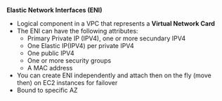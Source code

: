 **Elastic Network Interfaces (ENI)**

* Logical component in a VPC that represents a **Virtual Network Card** 
* The ENI can have the following attributes:
    * Primary Private IP (IPV4), one or more secundary IPV4
    * One Elastic IP(IPV4) per private IPV4
    * One public IPV4
    * One or more security groups
    * A MAC address
* You can create ENI independently and attach then on the fly (move then) on EC2 instances 
for failover
* Bound to specific AZ